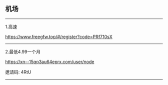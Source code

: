 ## 机场
---------
1.高速

https://www.freegfw.top/#/register?code=PRf710sX

--------
2.最低4.99一个月

https://xn--15qp3au64eprx.com/user/node

邀请码: 4RtU

---------

